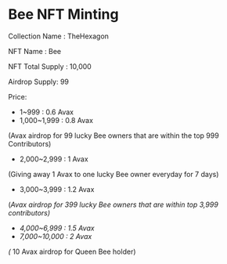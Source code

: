 # Bee NFT Minting

Collection Name : TheHexagon&#x20;

NFT Name : Bee&#x20;

NFT Total Supply : 10,000

Airdrop Supply: 99

Price:

* 1\~999 : 0.6 Avax&#x20;
* 1,000\~1,999 : 0.8 Avax &#x20;

&#x20;      (Avax airdrop for 99 lucky Bee owners that are within the top 999 Contributors)&#x20;

* 2,000\~2,999 : 1 Avax&#x20;

&#x20;      (Giving away 1 Avax to one lucky Bee owner everyday for 7 days)&#x20;

* 3,000\~3,999 : 1.2 Avax&#x20;

&#x20;      (_Avax airdrop for 399 lucky Bee owners that are within top 3,999             contributors)_&#x20;

* _4,000\~6,999 : 1.5 Avax_&#x20;
* _7,000\~10,000 : 2 Avax_&#x20;

&#x20;       _(_ 10 Avax airdrop for Queen Bee holder)

